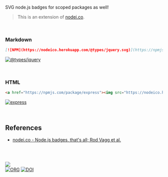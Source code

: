 SVG node.js badges for scoped packages as well!
> This is an extension of [nodei.co].

<br>


### Markdown

```markdown
[![NPM](https://nodeico.herokuapp.com/@types/jquery.svg)](https://npmjs.com/package/@types/jquery)
```
[![@types/jquery](https://nodeico.herokuapp.com/@types/jquery.svg)](https://npmjs.com/package/@types/jquery)

<br>


### HTML

```html
<a href="https://npmjs.com/package/express"><img src="https://nodeico.herokuapp.com/express.svg"></a>
```
[![express](https://nodeico.herokuapp.com/express.svg)](https://npmjs.com/package/express)

<br>


## References

- [nodei.co - Node.js badges, that's all; Rod Vagg et al.][nodei.co]

<br>
<br>


[![](https://img.youtube.com/vi/nRSxp5ZKwhQ/maxresdefault.jpg)](https://www.youtube.com/watch?v=nRSxp5ZKwhQ&list=PLGvfHSgImk4aAt3R3XKvUMIv_RFOzSnWz&index=1)<br>
[![ORG](https://img.shields.io/badge/org-nodeico-green?logo=Org)](https://nodeico.github.io)
[![DOI](https://zenodo.org/badge/125540915.svg)](https://zenodo.org/badge/latestdoi/125540915)


[nodei.co]: https://github.com/rvagg/nodei.co
